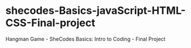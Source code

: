 # shecodes-Basics-javaScript-HTML-CSS-Final-project
 Hangman Game - SheCodes Basics: Intro to Coding - Final Project
